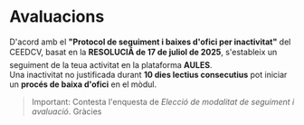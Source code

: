 # Avaluacions


D'acord amb el **"Protocol de seguiment i baixes d'ofici per inactivitat"** del CEEDCV, basat en la **RESOLUCIÃ de 17 de juliol de 2025**, s'estableix un seguiment de la teua activitat en la plataforma **AULES**.  
Una inactivitat no justificada durant **10 dies lectius consecutius** pot iniciar un **procés de baixa d'ofici** en el mòdul.

> Important: Contesta l'enquesta de *Elecció de modalitat de seguiment i avaluació*. Gràcies
